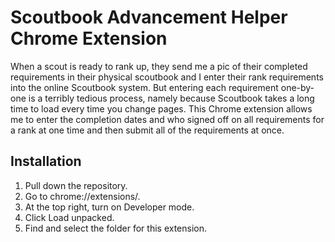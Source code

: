 # Scoutbook Advancement Helper Chrome Extension

When a scout is ready to rank up, they send me a pic of their completed requirements in their physical scoutbook and I enter their rank requirements into the online Scoutbook system. But entering each requirement one-by-one is a terribly tedious process, namely because Scoutbook takes a long time to load every time you change pages. This Chrome extension allows me to enter the completion dates and who signed off on all requirements for a rank at one time and then submit all of the requirements at once.

## Installation
1. Pull down the repository.
2. Go to chrome://extensions/.
3. At the top right, turn on Developer mode.
4. Click Load unpacked.
5. Find and select the folder for this extension.
